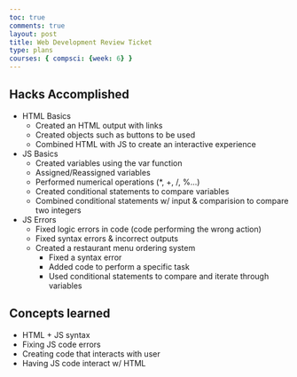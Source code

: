 ```yaml
---
toc: true
comments: true
layout: post
title: Web Development Review Ticket
type: plans
courses: { compsci: {week: 6} }
---
```



## Hacks Accomplished
  - HTML Basics
    - Created an HTML output with links
    - Created objects such as buttons to be used
    - Combined HTML with JS to create an interactive experience
  - JS Basics
    - Created variables using the var function
    - Assigned/Reassigned variables
    - Performed numerical operations (*, +, /, %...)
    - Created conditional statements to compare variables
    - Combined conditional statements w/ input & comparision to compare two integers
  - JS Errors
    - Fixed logic errors in code (code performing the wrong action)
    - Fixed syntax errors & incorrect outputs
    - Created a restaurant menu ordering system 
      - Fixed a syntax error
      - Added code to perform a specific task
      - Used conditional statements to compare and iterate through variables

## Concepts learned
- HTML + JS syntax
- Fixing JS code errors
- Creating code that interacts with user
- Having JS code interact w/ HTML
